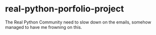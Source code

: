 # real-python-porfolio-project
The Real Python Community need to slow down on the emails, somehow managed to have me frowning on this.
